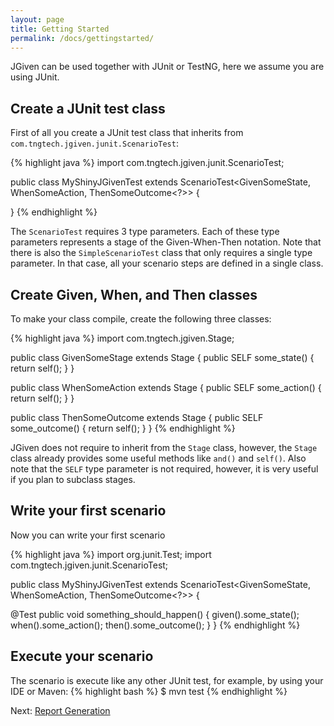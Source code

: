 ```yaml
---
layout: page
title: Getting Started
permalink: /docs/gettingstarted/
---
```


JGiven can be used together with JUnit or TestNG, here we assume you are using JUnit.

## Create a JUnit test class

First of all you create a JUnit test class that inherits from `com.tngtech.jgiven.junit.ScenarioTest`:

{% highlight java %}
import com.tngtech.jgiven.junit.ScenarioTest;

public class MyShinyJGivenTest extends
   ScenarioTest<GivenSomeState<?>, WhenSomeAction<?>, ThenSomeOutcome<?>> {

}
{% endhighlight %}

The `ScenarioTest` requires 3 type parameters. Each of these type parameters represents a stage of the Given-When-Then notation. Note that there is also the `SimpleScenarioTest` class that only requires a single type parameter. In that case, all your scenario steps are defined in a single class.

## Create Given, When, and Then classes

To make your class compile, create the following three classes:

{% highlight java %}
import com.tngtech.jgiven.Stage;

public class GivenSomeStage<SELF extends GivenSomeStage> extends Stage<SELF> {
   public SELF some_state() {
      return self();
   }
}

public class WhenSomeAction<SELF extends GivenSomeAction> extends Stage<SELF> {
   public SELF some_action() {
      return self();
   }
}

public class ThenSomeOutcome<SELF extends ThenSomeOutcome> extends Stage<SELF> {
   public SELF some_outcome() {
      return self();
   }
}
{% endhighlight %}

JGiven does not require to inherit from the `Stage` class, however, the `Stage` class already provides some useful methods like `and()` and `self()`. Also note that the `SELF` type parameter is not required, however, it is very useful if you plan to subclass stages.

## Write your first scenario

Now you can write your first scenario

{% highlight java %}
import org.junit.Test;
import com.tngtech.jgiven.junit.ScenarioTest;

public class MyShinyJGivenTest extends
   ScenarioTest<GivenSomeState<?>, WhenSomeAction<?>, ThenSomeOutcome<?>> {

   @Test
   public void something_should_happen() {
      given().some_state();
      when().some_action();
      then().some_outcome();
   }
}
{% endhighlight %}

## Execute your scenario

The scenario is execute like any other JUnit test, for example, by using your IDE or Maven:
{% highlight bash %}
$ mvn test
{% endhighlight %}

Next: [Report Generation]({{site.baseurl}}/docs/reportgeneration/)
